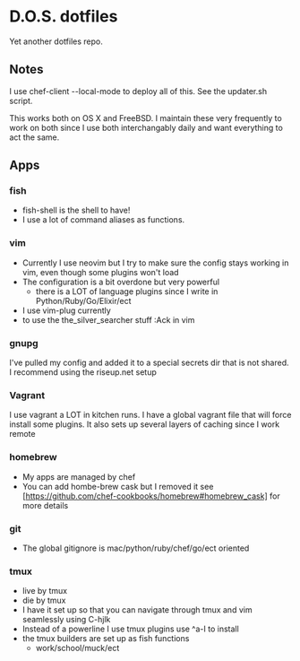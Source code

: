 # D.O.S. dotfiles #
Yet another dotfiles repo.

## Notes ##
I use chef-client --local-mode to deploy all of this. See the updater.sh script.

This works both on OS X and FreeBSD. I maintain these very frequently to work on both since I use both interchangably daily and want everything to act the same.

## Apps ##
### fish ###
* fish-shell is the shell to have!
* I use a lot of command aliases as functions.

### vim ###
* Currently I use neovim but I try to make sure the config stays working in vim, even though some plugins won't load
* The configuration is a bit overdone but very powerful
    * there is a LOT of language plugins since I write in Python/Ruby/Go/Elixir/ect
* I use vim-plug currently
* to use the the_silver_searcher stuff :Ack in vim

### gnupg ###
I've pulled my config and added it to a special secrets dir that is not shared.
I recommend using the riseup.net setup

### Vagrant ###
I use vagrant a LOT in kitchen runs. I have a global vagrant file that will force install some plugins.
It also sets up several layers of caching since I work remote

### homebrew ###
* My apps are managed by chef
* You can add hombe-brew cask but I removed it see [https://github.com/chef-cookbooks/homebrew#homebrew_cask] for more details

### git ###
* The global gitignore is mac/python/ruby/chef/go/ect oriented

### tmux ###
* live by tmux
* die by tmux
* I have it set up so that you can navigate through tmux and vim seamlessly using C-hjlk
* Instead of a powerline I use tmux plugins use ^a-I to install
* the tmux builders are set up as fish functions
  * work/school/muck/ect

